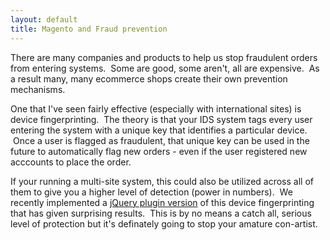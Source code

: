 ```yaml
---
layout: default
title: Magento and Fraud prevention
---
```

<p>There are many companies and products to help us stop fraudulent orders from entering systems. &nbsp;Some are good, some aren't, all are expensive. &nbsp;As a result many, many ecommerce shops create their own prevention mechanisms. &nbsp;</p>
<p>One that I've seen fairly effective (especially with international sites) is device fingerprinting. &nbsp;The theory is that your IDS system tags every user entering the system with a unique key that identifies a particular device. &nbsp;Once a user is flagged as fraudulent, that unique key can be used in the future to automatically flag new orders - even if the user registered new acccounts to place the order. &nbsp;</p>
<p>If your running a multi-site system, this could also be utilized across all of them to give you a higher level of detection (power in numbers). &nbsp;We recently implemented a <a href="https://github.com/carlo/jquery-browser-fingerprint">jQuery plugin version</a> of this device fingerprinting that has given surprising results. &nbsp;This is by no means a catch all, serious level of protection but it's definately going to stop your amature con-artist. &nbsp;</p>
<p>&nbsp;</p>
